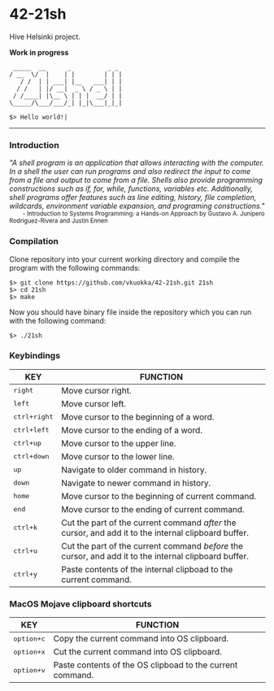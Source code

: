 # 42-21sh
Hive Helsinki project.

**Work in progress**
```
 _____  __      _          _ _
/ __  \/  |    | |        | | |
   / /  | | ___| |__   ___| | |
  / /   | |/ __|  _ \ / _ \ | |
 / /____| |\__ \ | | |  __/ | |
\_____/\___/___/_| |_|\___|_|_|

$> Hello world!|
```
___

### Introduction
*"A shell program is an application that allows interacting with the computer. In a shell the user
can run programs and also redirect the input to come from a file and output to come from a
file. Shells also provide programming constructions such as if, for, while, functions, variables
etc. Additionally, shell programs offer features such as line editing, history, file completion,
wildcards, environment variable expansion, and programing constructions."*  
<sup>&nbsp;&nbsp;&nbsp;&nbsp;&nbsp;&nbsp;&nbsp;&nbsp;\- Introduction to Systems Programming: a Hands-on Approach by Gustavo A. Junipero Rodriguez-Rivera and Justin Ennen</sup>

### Compilation
Clone repository into your current working directory and compile the program with the following commands:
```
$> git clone https://github.com/vkuokka/42-21sh.git 21sh  
$> cd 21sh  
$> make  
```
Now you should have binary file inside the repository which you can run with the following command:
```
$> ./21sh  
```

### Keybindings
| KEY  | FUNCTION |
| ------------- | ------------- |
| <kbd>right</kbd> | Move cursor right. |
| <kbd>left</kbd> | Move cursor left. |
| <kbd>ctrl+right</kbd> | Move cursor to the beginning of a word. |
| <kbd>ctrl+left</kbd> | Move cursor to the ending of a word. |
| <kbd>ctrl+up</kbd> | Move cursor to the upper line. |
| <kbd>ctrl+down</kbd> | Move cursor to the lower line. |
| <kbd>up</kbd> | Navigate to older command in history. |
| <kbd>down</kbd> | Navigate to newer command in history. |
| <kbd>home</kbd> | Move cursor to the beginning of current command. |
| <kbd>end</kbd> | Move cursor to the ending of current command. |
| <kbd>ctrl+k</kbd> | Cut the part of the current command *after* the cursor, and add it to the internal clipboard buffer. |
| <kbd>ctrl+u</kbd> | Cut the part of the current command *before* the cursor, and add it to the internal clipboard buffer. |
| <kbd>ctrl+y</kbd> | Paste contents of the internal clipboad to the current command. |

### MacOS Mojave clipboard shortcuts
| KEY  | FUNCTION |
| ------------- | ------------- |
| <kbd>option+c</kbd> | Copy the current command into OS clipboard. |
| <kbd>option+x</kbd> | Cut the current command into OS clipboard. |
| <kbd>option+v</kbd> | Paste contents of the OS clipboad to the current command. |
